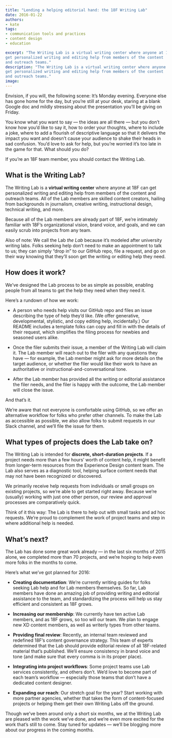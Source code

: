 ```yaml
---
title: "Lending a helping editorial hand: the 18F Writing Lab"
date: 2016-01-22
authors:
- kate
tags:
- communication tools and practices
- content design
- education

excerpt: "The Writing Lab is a virtual writing center where anyone at 18F can
get personalized writing and editing help from members of the content
and outreach teams."
description: "The Writing Lab is a virtual writing center where anyone at 18F can
get personalized writing and editing help from members of the content
and outreach teams."
image:
---
```


Envision, if you will, the following scene: It’s Monday evening.
Everyone else has gone home for the day, but you’re still at your desk,
staring at a blank Google doc and mildly stressing about the
presentation you’ll be giving on Friday.

You know what you want to say — the ideas are all there — but you don’t
know how you’d like to say it, how to order your thoughts, where to
include a joke, where to add a flourish of descriptive language so that
it delivers the impact you want and doesn’t cause your audience to shake
their heads in sad confusion. You’d love to ask for help, but you’re
worried it’s too late in the game for that. What should you do?

If you’re an 18F team member, you should contact the Writing Lab.

What is the Writing Lab?
------------------------

The Writing Lab is a **virtual writing center** where anyone at 18F can
get personalized writing and editing help from members of the content
and outreach teams. All of the Lab members are skilled content creators,
hailing from backgrounds in journalism, creative writing, instructional
design, technical writing, and more.

Because all of the Lab members are already part of 18F, we’re intimately
familiar with 18F’s organizational vision, brand voice, and goals, and
we can easily scrub into projects from any team.

Also of note: We call the Lab *the Lab* because it’s modeled after
university writing labs. Folks seeking help don’t need to make an
appointment to talk to us; they can simply “drop in” to our GitHub repo,
file a request, and go on their way knowing that they’ll soon get the
writing or editing help they need.

How does it work?
-----------------

We’ve designed the Lab process to be as simple as possible, enabling
people from all teams to get the help they need when they need it.

Here’s a rundown of how we work:

-   A person who needs help visits our GitHub repo and files an issue describing the type of help they’d like. (We offer generative, developmental, stylistic, and copy editing help, incidentally.) Our README includes a template folks can copy and fill in with the details of their request, which simplifies the filing process for newbies and seasoned users alike.

-   Once the filer submits their issue, a member of the Writing Lab will claim it. The Lab member will reach out to the filer with any questions they have — for example, the Lab member might ask for more details on the target audience, or whether the filer would like their work to have an authoritative or instructional-and-conversational tone.

-   After the Lab member has provided all the writing or editorial assistance the filer needs, and the filer is happy with the outcome, the Lab member will close the issue.

And that’s it.

We’re aware that not everyone is comfortable using GitHub, so we offer
an alternative workflow for folks who prefer other channels. To make the
Lab as accessible as possible, we also allow folks to submit requests in
our Slack channel, and we’ll file the issue for them.

What types of projects does the Lab take on?
---------------------------------------------

The Writing Lab is intended for **discrete, short-duration projects**.
If a project needs more than a few hours’ worth of content help, it
might benefit from longer-term resources from the Experience Design
content team. The Lab also serves as a diagnostic tool, helping surface
content needs that may not have been recognized or discovered.

We primarily receive help requests from individuals or small groups on
existing projects, so we’re able to get started right away. Because
we’re (usually) working with just one other person, our review and
approval processes are comparatively quick.

Think of it this way: The Lab is there to help out with small tasks and
ad hoc requests. We’re proud to complement the work of project teams and
step in where additional help is needed.

What’s next?
------------

The Lab has done some great work already — in the last six months of
2015 alone, we completed more than 70 projects, and we’re hoping to help
even more folks in the months to come.

Here’s what we’ve got planned for 2016:

-   **Creating documentation**: We’re currently writing guides for folks seeking Lab help and for Lab members themselves. So far, Lab members have done an amazing job of providing writing and editorial assistance to the team, and standardizing the process will help us stay efficient and consistent as 18F grows.

-   **Increasing our membership**: We currently have ten active Lab members, and as 18F grows, so too will our team. We plan to engage new XD content members, as well as writerly types from other teams.

-   **Providing final review**: Recently, an internal team reviewed and redefined 18F’s content governance strategy. This team of experts determined that the Lab should provide editorial review of all 18F-related material that’s published. We’ll ensure consistency in brand voice and tone (and make sure that every comma is in its proper place).

-   **Integrating into project workflows**: Some project teams use Lab services consistently, and others don’t. We’d love to become part of each team’s workflow — especially those teams that don’t have a dedicated content designer.

-   **Expanding our reach**: Our stretch goal for the year? Start working with more partner agencies, whether that takes the form of content-focused projects or helping them get their own Writing Labs off the ground.

Though we’ve been around only a short six months, we at the Writing Lab
are pleased with the work we’ve done, and we’re even more excited for
the work that’s still to come. Stay tuned for updates — we’ll be
blogging more about our progress in the coming months.
